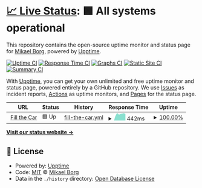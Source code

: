 # [📈 Live Status](https://nmb.github.io/ftcmonitor): <!--live status--> **🟩 All systems operational**

This repository contains the open-source uptime monitor and status page for [Mikael Borg](https://nmb.github.io/ftcmonitor), powered by [Upptime](https://github.com/upptime/upptime).

[![Uptime CI](https://github.com/nmb/ftcmonitor/workflows/Uptime%20CI/badge.svg)](https://github.com/nmb/ftcmonitor/actions?query=workflow%3A%22Uptime+CI%22)
[![Response Time CI](https://github.com/nmb/ftcmonitor/workflows/Response%20Time%20CI/badge.svg)](https://github.com/nmb/ftcmonitor/actions?query=workflow%3A%22Response+Time+CI%22)
[![Graphs CI](https://github.com/nmb/ftcmonitor/workflows/Graphs%20CI/badge.svg)](https://github.com/nmb/ftcmonitor/actions?query=workflow%3A%22Graphs+CI%22)
[![Static Site CI](https://github.com/nmb/ftcmonitor/workflows/Static%20Site%20CI/badge.svg)](https://github.com/nmb/ftcmonitor/actions?query=workflow%3A%22Static+Site+CI%22)
[![Summary CI](https://github.com/nmb/ftcmonitor/workflows/Summary%20CI/badge.svg)](https://github.com/nmb/ftcmonitor/actions?query=workflow%3A%22Summary+CI%22)

With [Upptime](https://upptime.js.org), you can get your own unlimited and free uptime monitor and status page, powered entirely by a GitHub repository. We use [Issues](https://github.com/nmb/ftcmonitor/issues) as incident reports, [Actions](https://github.com/nmb/ftcmonitor/actions) as uptime monitors, and [Pages](https://nmb.github.io/ftcmonitor) for the status page.

<!--start: status pages-->
<!-- This summary is generated by Upptime (https://github.com/upptime/upptime) -->
<!-- Do not edit this manually, your changes will be overwritten -->
<!-- prettier-ignore -->
| URL | Status | History | Response Time | Uptime |
| --- | ------ | ------- | ------------- | ------ |
| <img alt="" src="https://favicons.githubusercontent.com/fillthecar.com" height="13"> [Fill the Car](https://fillthecar.com) | 🟩 Up | [fill-the-car.yml](https://github.com/nmb/ftcmonitor/commits/HEAD/history/fill-the-car.yml) | <details><summary><img alt="Response time graph" src="./graphs/fill-the-car/response-time-week.png" height="20"> 442ms</summary><br><a href="https://nmb.github.io/ftcmonitor/history/fill-the-car"><img alt="Response time 464" src="https://img.shields.io/endpoint?url=https%3A%2F%2Fraw.githubusercontent.com%2Fnmb%2Fftcmonitor%2FHEAD%2Fapi%2Ffill-the-car%2Fresponse-time.json"></a><br><a href="https://nmb.github.io/ftcmonitor/history/fill-the-car"><img alt="24-hour response time 453" src="https://img.shields.io/endpoint?url=https%3A%2F%2Fraw.githubusercontent.com%2Fnmb%2Fftcmonitor%2FHEAD%2Fapi%2Ffill-the-car%2Fresponse-time-day.json"></a><br><a href="https://nmb.github.io/ftcmonitor/history/fill-the-car"><img alt="7-day response time 442" src="https://img.shields.io/endpoint?url=https%3A%2F%2Fraw.githubusercontent.com%2Fnmb%2Fftcmonitor%2FHEAD%2Fapi%2Ffill-the-car%2Fresponse-time-week.json"></a><br><a href="https://nmb.github.io/ftcmonitor/history/fill-the-car"><img alt="30-day response time 424" src="https://img.shields.io/endpoint?url=https%3A%2F%2Fraw.githubusercontent.com%2Fnmb%2Fftcmonitor%2FHEAD%2Fapi%2Ffill-the-car%2Fresponse-time-month.json"></a><br><a href="https://nmb.github.io/ftcmonitor/history/fill-the-car"><img alt="1-year response time 464" src="https://img.shields.io/endpoint?url=https%3A%2F%2Fraw.githubusercontent.com%2Fnmb%2Fftcmonitor%2FHEAD%2Fapi%2Ffill-the-car%2Fresponse-time-year.json"></a></details> | <details><summary><a href="https://nmb.github.io/ftcmonitor/history/fill-the-car">100.00%</a></summary><a href="https://nmb.github.io/ftcmonitor/history/fill-the-car"><img alt="All-time uptime 99.33%" src="https://img.shields.io/endpoint?url=https%3A%2F%2Fraw.githubusercontent.com%2Fnmb%2Fftcmonitor%2FHEAD%2Fapi%2Ffill-the-car%2Fuptime.json"></a><br><a href="https://nmb.github.io/ftcmonitor/history/fill-the-car"><img alt="24-hour uptime 100.00%" src="https://img.shields.io/endpoint?url=https%3A%2F%2Fraw.githubusercontent.com%2Fnmb%2Fftcmonitor%2FHEAD%2Fapi%2Ffill-the-car%2Fuptime-day.json"></a><br><a href="https://nmb.github.io/ftcmonitor/history/fill-the-car"><img alt="7-day uptime 100.00%" src="https://img.shields.io/endpoint?url=https%3A%2F%2Fraw.githubusercontent.com%2Fnmb%2Fftcmonitor%2FHEAD%2Fapi%2Ffill-the-car%2Fuptime-week.json"></a><br><a href="https://nmb.github.io/ftcmonitor/history/fill-the-car"><img alt="30-day uptime 100.00%" src="https://img.shields.io/endpoint?url=https%3A%2F%2Fraw.githubusercontent.com%2Fnmb%2Fftcmonitor%2FHEAD%2Fapi%2Ffill-the-car%2Fuptime-month.json"></a><br><a href="https://nmb.github.io/ftcmonitor/history/fill-the-car"><img alt="1-year uptime 99.33%" src="https://img.shields.io/endpoint?url=https%3A%2F%2Fraw.githubusercontent.com%2Fnmb%2Fftcmonitor%2FHEAD%2Fapi%2Ffill-the-car%2Fuptime-year.json"></a></details>

<!--end: status pages-->

[**Visit our status website →**](https://nmb.github.io/ftcmonitor)

## 📄 License

- Powered by: [Upptime](https://github.com/upptime/upptime)
- Code: [MIT](./LICENSE) © [Mikael Borg](https://nmb.github.io/ftcmonitor)
- Data in the `./history` directory: [Open Database License](https://opendatacommons.org/licenses/odbl/1-0/)
